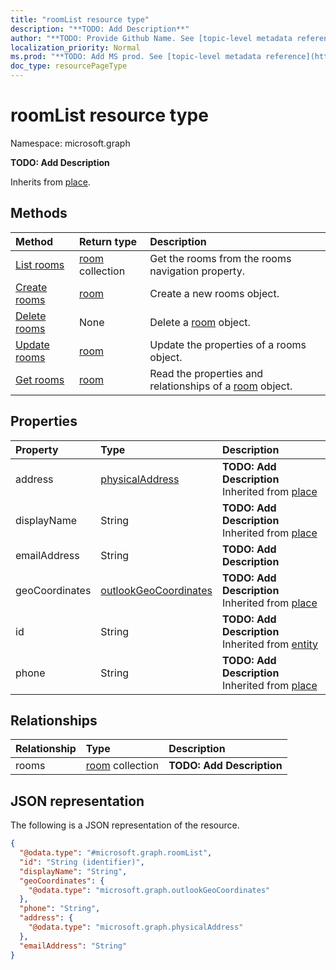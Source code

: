 ```yaml
---
title: "roomList resource type"
description: "**TODO: Add Description**"
author: "**TODO: Provide Github Name. See [topic-level metadata reference](https://msgo.azurewebsites.net/add/document/guidelines/metadata.html#topic-level-metadata)**"
localization_priority: Normal
ms.prod: "**TODO: Add MS prod. See [topic-level metadata reference](https://msgo.azurewebsites.net/add/document/guidelines/metadata.html#topic-level-metadata)**"
doc_type: resourcePageType
---
```


# roomList resource type


Namespace: microsoft.graph

**TODO: Add Description**


Inherits from [place](../resources/place.md).

## Methods
|Method|Return type|Description|
|:---|:---|:---|
|[List rooms](../api/roomlist-list-rooms.md)|[room](../resources/room.md) collection|Get the rooms from the rooms navigation property.|
|[Create rooms](../api/roomlist-post-rooms.md)|[room](../resources/room.md)|Create a new rooms object.|
|[Delete rooms](../api/roomlist-delete-rooms.md)|None|Delete a [room](../resources/room.md) object.|
|[Update rooms](../api/roomlist-update-rooms.md)|[room](../resources/room.md)|Update the properties of a rooms object.|
|[Get rooms](../api/roomlist-get-room.md)|[room](../resources/room.md)|Read the properties and relationships of a [room](../resources/room.md) object.|

## Properties
|Property|Type|Description|
|:---|:---|:---|
|address|[physicalAddress](../resources/physicaladdress.md)|**TODO: Add Description** Inherited from [place](../resources/place.md)|
|displayName|String|**TODO: Add Description** Inherited from [place](../resources/place.md)|
|emailAddress|String|**TODO: Add Description**|
|geoCoordinates|[outlookGeoCoordinates](../resources/outlookgeocoordinates.md)|**TODO: Add Description** Inherited from [place](../resources/place.md)|
|id|String|**TODO: Add Description** Inherited from [entity](../resources/entity.md)|
|phone|String|**TODO: Add Description** Inherited from [place](../resources/place.md)|

## Relationships
|Relationship|Type|Description|
|:---|:---|:---|
|rooms|[room](../resources/room.md) collection|**TODO: Add Description**|

## JSON representation
The following is a JSON representation of the resource.
<!-- {
  "blockType": "resource",
  "keyProperty": "id",
  "@odata.type": "microsoft.graph.roomList",
  "baseType": "microsoft.graph.place",
  "openType": false
}
-->
``` json
{
  "@odata.type": "#microsoft.graph.roomList",
  "id": "String (identifier)",
  "displayName": "String",
  "geoCoordinates": {
    "@odata.type": "microsoft.graph.outlookGeoCoordinates"
  },
  "phone": "String",
  "address": {
    "@odata.type": "microsoft.graph.physicalAddress"
  },
  "emailAddress": "String"
}
```

